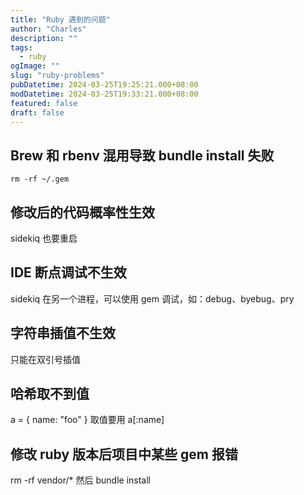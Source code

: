 ```yaml
---
title: "Ruby 遇到的问题"
author: "Charles"
description: ""
tags:
  - ruby
ogImage: ""
slug: "ruby-problems"
pubDatetime: 2024-03-25T19:25:21.000+08:00
modDatetime: 2024-03-25T19:33:21.000+08:00
featured: false
draft: false
---
```


## Brew 和 rbenv 混用导致 bundle install 失败

```
rm -rf ~/.gem
```

## 修改后的代码概率性生效

sidekiq 也要重启

## IDE 断点调试不生效

sidekiq 在另一个进程，可以使用 gem 调试，如：debug、byebug、pry

## 字符串插值不生效

只能在双引号插值

## 哈希取不到值

a = { name: "foo" } 取值要用 a[:name]

## 修改 ruby 版本后项目中某些 gem 报错

rm -rf vendor/\* 然后 bundle install
